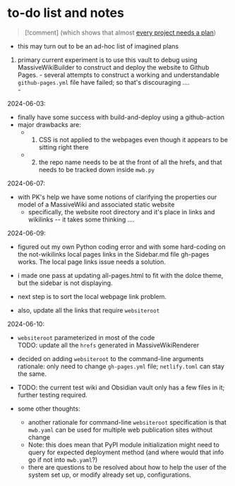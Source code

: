 # to-do list  and notes
>[!comment] (which shows that almost [every project needs a plan](https://wiki.openglobalmind.com/ogm_stewardship/project_plans/template_for_project_(how_to_use)))

- this may turn out to be an ad-hoc list of imagined plans  

1. primary current experiment is to use this vault to debug using MassiveWikiBuilder to construct and deploy the website to Github Pages.
		- several attempts to construct a working and understandable `github-pages.yml` file have failed; so that's discouraging ....  
		- 

2024-06-03:
 - finally have some success with build-and-deploy using a github-action
 - major drawbacks are:
	 - 1. CSS is not applied to the webpages even though it appears to be sitting right there
	 - 2. the repo name needs to be at the front of all the hrefs, and that needs to be tracked down inside `mwb.py`  

2024-06-07:  
 - with PK's help we have some notions of clarifying the properties our model of a MassiveWiki and associated static website  
	 - specifically, the website root directory and it's place in links and wikilinks -- it takes some thinking ....

2024-06-09:
 - figured out my own Python coding error and with some hard-coding on
   the not-wikilinks local pages links in the Sidebar.md file gh-pages
   works. The local page links issue needs a solution.  
 - i made one pass at updating all-pages.html to fit with the dolce
   theme, but the sidebar is not displaying.  
   
 - next step is to sort the local webpage link problem.
 - also, update all the links that require `websiteroot`  

2024-06-10:  
 - `websiteroot` parameterized in most of the code  
 TODO: update all the `hrefs` generated in MassiveWikiRenderer  
 
 - decided on adding `websiteroot` to the command-line arguments  
   rationale: only need to change `gh-pages.yml` file; `netlify.toml`
   can stay the same.  
   
 - TODO: the current test wiki and Obsidian vault only has a few files in
   it; further testing required.  

 - some other thoughts:  
	 - another rationale for command-line `websiteroot` specification is that `mwb.yaml` can be used for multiple web publication sites without change  
	 - Note: this does mean that PyPI module initialization might need to query for expected deployment method (and where would that info go if not into `mwb.yaml`?)  
	 - there are questions to be resolved about how to help the user of the system set up, or modify already set up, configurations.  
   

 
